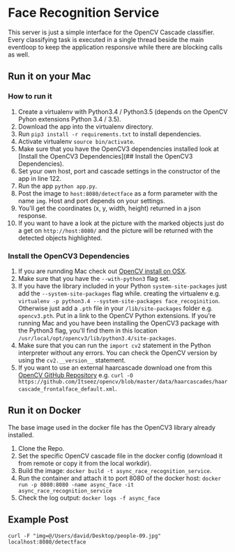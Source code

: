 # Face Recognition Service

This server is just a simple interface for the OpenCV Cascade classifier. 
Every classifying task is executed in a single thread beside the main eventloop 
to keep the application responsive while there are blocking calls as well. 

## Run it on your Mac

### How to run it
1. Create a virtualenv with Python3.4 / Python3.5 (depends on the OpenCV Pyhon extensions Python 3.4 / 3.5).
2. Download the app into the virtualenv directory.
3. Run `pip3 install -r requirements.txt` to install dependencies.
4. Activate virtualenv `source bin/activate`.
5. Make sure that you have the OpenCV3 dependencies installed look at [Install the OpenCV3 Dependencies](## Install the OpenCV3 Dependencies).
6. Set your own host, port and cascade settings in the constructor of the app in line 122.
7. Run the app `python app.py`.
8. Post the image to `host:8080/detectface` as a form parameter with the name `img`. Host and port depends on your settings. 
9. You'll get the coordinates (x, y, width, height) returned in a json response. 
10. If you want to have a look at the picture with the marked objects just do a get on `http://host:8080/` and 
the picture will be returned with the detected objects highlighted. 

### Install the OpenCV3 Dependencies
1. If you are runnding Mac check out [OpenCV install on OSX](http://www.learnopencv.com/install-opencv-3-on-yosemite-osx-10-10-x/).
2. Make sure that you have the `--with-python3` flag set.
3. If you have the library included in your Python `system-site-packages` just add the `--system-site-packages` flag while. 
 creating the virtualenv e.g. `virtualenv -p python3.4 --system-site-packages face_recoginition`. 
 Otherwise just add a `.pth` file in your `/lib/site-packages` folder e.g. `opencv3.pth`. Put in a link to the OpenCV Python
 extensions. If you're running Mac and you have been installing the OpenCV3 package with the Python3 flag, you'll 
 find them in this location `/usr/local/opt/opencv3/lib/python3.4/site-packages`.
4. Make sure that you can run the `import cv2` statement in the Python interpreter without any errors. You can check the 
OpenCV version by using the `cv2.__version__` statement.
5. If you want to use an external haarcascade download one from this [OpenCV GitHub Repository](https://github.com/Itseez/opencv/tree/master/data/haarcascades)
e.g. `curl -O https://github.com/Itseez/opencv/blob/master/data/haarcascades/haarcascade_frontalface_default.xml`.


## Run it on Docker
The base image used in the docker file has the OpenCV3 library already installed.
 
1. Clone the Repo.
2. Set the specific OpenCV cascade file in the docker config (download it from remote or copy it from the local workdir).
3. Build the image: `docker build -t async_race_recognition_service`. 
4. Run the container and attach it to port 8080 of the docker host: `docker run -p 8080:8080 -name async_face -it async_race_recognition_service` 
5. Check the log output: `docker logs -f async_face`


## Example Post
`curl -F "img=@/Users/david/Desktop/people-09.jpg" localhost:8080/detectface`